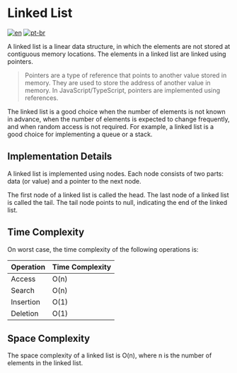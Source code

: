 # Linked List

[![en](https://img.shields.io/badge/lang-en-red.svg)](./README.md)
[![pt-br](https://img.shields.io/badge/lang-pt--br-green.svg)](./README.pt-br.md)

A linked list is a linear data structure, in which the elements are not stored at contiguous memory locations. The elements in a linked list are linked using pointers.

> Pointers are a type of reference that points to another value stored in memory. They are used to store the address of another value in memory. In JavaScript/TypeScript, pointers are implemented using references.

The linked list is a good choice when the number of elements is not known in advance, when the number of elements is expected to change frequently, and when random access is not required. For example, a linked list is a good choice for implementing a queue or a stack.

## Implementation Details

A linked list is implemented using nodes. Each node consists of two parts: data (or value) and a pointer to the next node.

The first node of a linked list is called the head. The last node of a linked list is called the tail. The tail node points to null, indicating the end of the linked list.

## Time Complexity

On worst case, the time complexity of the following operations is:

| Operation | Time Complexity |
| --------- | --------------- |
| Access    | O(n)            |
| Search    | O(n)            |
| Insertion | O(1)            |
| Deletion  | O(1)            |

## Space Complexity

The space complexity of a linked list is O(n), where n is the number of elements in the linked list.
